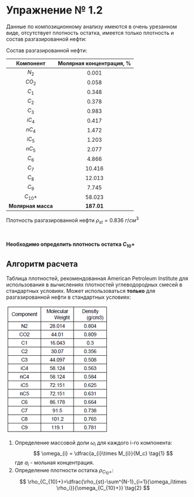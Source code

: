 # Упражнение № 1.2
Данные по композиционному анализу имеются в очень урезанном виде, отсутствует плотность остатка, имеется только плотность и состав разгазированной нефти:

Состав разгазированной нефти:

|Компонент|Молярная концентрация, %|
|:-------:|:----------------------:|
|$N_2$|0.001|
|$CO_2$|0.058|
|$C_1$|0.348|
|$C_2$|0.378|
|$C_3$|0.983|
|$iC_4$|0.417|
|$nC_4$|1.472|
|$iC_5$|1.203|
|$nC_5$|2.077|
|$C_6$|4.866|
|$C_7$|10.416|
|$C_8$|12.013|
|$C_9$|7.745|
|$C_{10}+$|58.023|
|**Молярная масса**|**187.01**|

Плотность разгазированной нефти $\rho_{st}=0.836 \ г/см^3$

&nbsp;

**Необходимо определить плотность остатка $C_{10}+$**

## Алгоритм расчета

Таблица плотностей, рекомендованная American Petroleum Institute для использования в вычислениях плотностей углеводородных смесей в стандартных условиях. Может использоваться **только** для разгазированной нефти в стандартных условиях:

![Таблица плотностей, рекомендованная American Petroleum Institute для использования в вычислениях плотностей углеводородных смесей в стандартных условиях. Может использоваться **только** для разгазированной нефти в стандартных условиях](images/1.2.png)

1. Определение массовой доли $\omega_{i}$ для каждого i-го компонента:
    $$
    \omega_{i} = \dfrac{a_{i}\times M_{i}}{M_c}
    \tag{1}
    $$
    где $a_i$ - мольная концентрация.
2. Определение плотности остатка $\rho_{C_{10}+}$:
    $$
    \rho_{C_{10}+}=\dfrac{\rho_{st}-\sum^{N-1}_{i=1}{\omega_i\times \rho_i}}{\omega_{C_{10}+}}
    \tag{2}
    $$